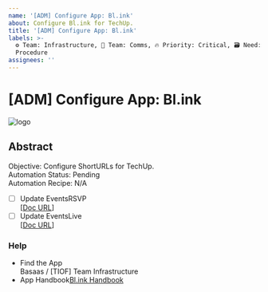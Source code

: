 ```yaml
---
name: '[ADM] Configure App: Bl.ink'
about: Configure Bl.ink for TechUp.
title: '[ADM] Configure App: Bl.ink'
labels: >-
  ⚙ Team: Infrastructure, 📢 Team: Comms, 🔥 Priority: Critical, 🗃 Need:
  Procedure
assignees: ''
---
```


# \[ADM] Configure App: Bl.ink

![logo](http://tiof.click/TUWikiHeader)

## Abstract

Objective: Configure ShortURLs for TechUp.\
Automation Status: Pending\
Automation Recipe: N/A

* [ ] Update EventsRSVP\
  \[[Doc URL](https://doc.org)]
* [ ] Update EventsLive\
  \[[Doc URL](https://doc.org)]

### Help

* Find the App\
  Basaas / \[TIOF] Team Infrastructure
* App Handbook[Bl.ink Handbook](adm-configure-app-bl-ink.md)

